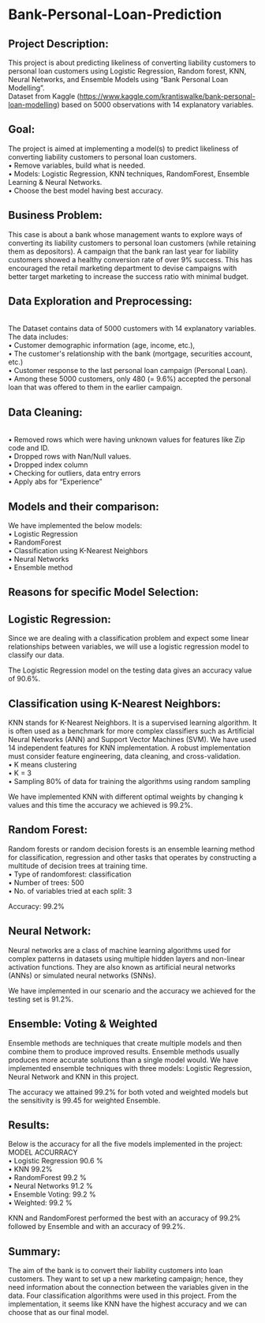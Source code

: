 # Bank-Personal-Loan-Prediction

## Project Description:

This project is about predicting likeliness of converting liability customers to personal loan customers using Logistic Regression, Random forest, KNN, Neural Networks, and Ensemble Models using “Bank Personal Loan Modelling”.
<br />Dataset from Kaggle (https://www.kaggle.com/krantiswalke/bank-personal-loan-modelling) based on 5000 observations with 14 explanatory variables.

## Goal: 

The project is aimed at implementing a model(s) to predict likeliness of converting liability customers to personal loan customers.
<br />•	Remove variables, build what is needed.
<br />•	Models: Logistic Regression, KNN techniques, RandomForest, Ensemble Learning & Neural Networks.
<br />•	Choose the best model having best accuracy.

## Business Problem:

This case is about a bank whose management wants to explore ways of converting its liability customers to personal loan customers (while retaining them as depositors). A campaign that the bank ran last year for liability customers showed a healthy conversion rate of over 9% success. This has encouraged the retail marketing department to devise campaigns with better target marketing to increase the success ratio with minimal budget.

## Data Exploration and Preprocessing:

<br />The Dataset contains data of 5000 customers with 14 explanatory variables. The data includes:
<br />•	Customer demographic information (age, income, etc.), 
<br />•	The customer's relationship with the bank (mortgage, securities account, etc.) 
<br />•	Customer response to the last personal loan campaign (Personal Loan).
<br />•	Among these 5000 customers, only 480 (= 9.6%) accepted the personal loan that was offered to them in the earlier campaign.

## Data Cleaning:

<br />•	Removed rows which were having unknown values for features like Zip code and ID.
<br />•	Dropped rows with Nan/Null values.
<br />•	Dropped index column
<br />•	Checking for outliers, data entry errors
<br />•	Apply abs for “Experience”

## Models and their comparison:
We have implemented the below models:
<br />•	Logistic Regression
<br />•	RandomForest
<br />•	Classification using K-Nearest Neighbors 
<br />•	Neural Networks
<br />•	Ensemble method 

## Reasons for specific Model Selection:
## Logistic Regression:

Since we are dealing with a classification problem and expect some linear relationships 
between variables, we will use a logistic regression model to classify our data. 

The Logistic Regression model on the testing data gives an accuracy value of 90.6%. 
 
## Classification using K-Nearest Neighbors:

KNN stands for K-Nearest Neighbors. It is a supervised learning algorithm. It is often used as a benchmark for more complex classifiers such as Artificial Neural Networks (ANN) and Support Vector Machines (SVM). 
We have used 14 independent features for KNN implementation. A robust implementation must consider feature engineering, data cleaning, and cross-validation. 
<br />•	K means clustering
<br />•	K = 3
<br />•	Sampling 80% of data for training the algorithms using random sampling 

We have implemented KNN with different optimal weights by changing k values and this time the accuracy we achieved is 99.2%. 
 
## Random Forest:

Random forests or random decision forests is an ensemble learning method for classification, regression and other tasks that operates by constructing a multitude of decision trees at training time.
<br />•	Type of randomforest: classification
<br />•	Number of trees: 500
<br />•	No. of variables tried at each split: 3

Accuracy: 99.2%

## Neural Network:

Neural networks are a class of machine learning algorithms used for complex patterns in datasets using multiple hidden layers and non-linear activation functions. They are also known as artificial neural networks (ANNs) or simulated neural networks (SNNs). 

We have implemented in our scenario and the accuracy we achieved for the testing set is 91.2%.

## Ensemble: Voting & Weighted

Ensemble methods are techniques that create multiple models and then combine them to produce improved results. Ensemble methods usually produces more accurate solutions than a single model would. We have implemented ensemble techniques with three models: Logistic Regression, Neural Network and KNN in this project. 

The accuracy we attained 99.2% for both voted and weighted models but the sensitivity is 99.45 for weighted Ensemble.

## Results:
Below is the accuracy for all the five models implemented in the project:
MODEL	ACCURRACY
<br />• Logistic Regression	90.6 %
<br />• KNN	99.2%
<br />• RandomForest	99.2 %
<br />• Neural Networks	91.2 %
<br />• Ensemble	Voting: 99.2 %
<br />• Weighted: 99.2 %

KNN and RandomForest performed the best with an accuracy of 99.2% followed by Ensemble and with an accuracy of 99.2%.

## Summary:

The aim of the bank is to convert their liability customers into loan customers. They want to set up a new marketing campaign; hence, they need information about the connection between the variables given in the data. Four classification algorithms were used in this project. From the implementation, it seems like KNN have the highest accuracy and we can choose that as our final model.
